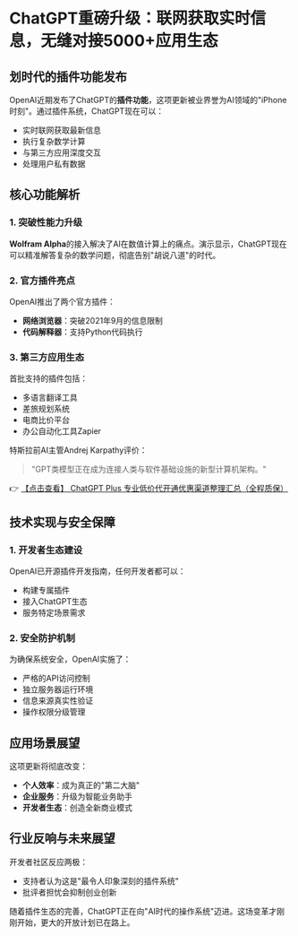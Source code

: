 # ChatGPT重磅升级：联网获取实时信息，无缝对接5000+应用生态

## 划时代的插件功能发布

OpenAI近期发布了ChatGPT的**插件功能**，这项更新被业界誉为AI领域的"iPhone时刻"。通过插件系统，ChatGPT现在可以：

- 实时联网获取最新信息
- 执行复杂数学计算
- 与第三方应用深度交互
- 处理用户私有数据

## 核心功能解析

### 1. 突破性能力升级

**Wolfram Alpha**的接入解决了AI在数值计算上的痛点。演示显示，ChatGPT现在可以精准解答复杂的数学问题，彻底告别"胡说八道"的时代。

### 2. 官方插件亮点

OpenAI推出了两个官方插件：
- **网络浏览器**：突破2021年9月的信息限制
- **代码解释器**：支持Python代码执行

### 3. 第三方应用生态

首批支持的插件包括：
- 多语言翻译工具
- 差旅规划系统
- 电商比价平台
- 办公自动化工具Zapier

特斯拉前AI主管Andrej Karpathy评价：
> "GPT类模型正在成为连接人类与软件基础设施的新型计算机架构。"

👉 [【点击查看】 ChatGPT Plus 专业低价代开通优惠渠道整理汇总（全程质保）](https://bit.ly/DaiKai)

## 技术实现与安全保障

### 1. 开发者生态建设

OpenAI已开源插件开发指南，任何开发者都可以：
- 构建专属插件
- 接入ChatGPT生态
- 服务特定场景需求

### 2. 安全防护机制

为确保系统安全，OpenAI实施了：
- 严格的API访问控制
- 独立服务器运行环境
- 信息来源真实性验证
- 操作权限分级管理

## 应用场景展望

这项更新将彻底改变：
- **个人效率**：成为真正的"第二大脑"
- **企业服务**：升级为智能业务助手
- **开发者生态**：创造全新商业模式

## 行业反响与未来展望

开发者社区反应两极：
- 支持者认为这是"最令人印象深刻的插件系统"
- 批评者担忧会抑制创业创新

随着插件生态的完善，ChatGPT正在向"AI时代的操作系统"迈进。这场变革才刚刚开始，更大的开放计划已在路上。